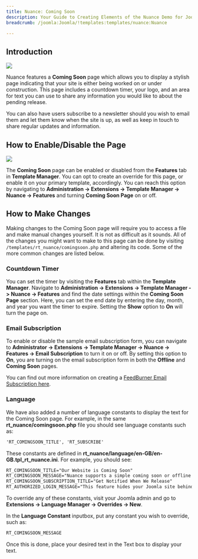 ```yaml
---
title: Nuance: Coming Soon
description: Your Guide to Creating Elements of the Nuance Demo for Joomla
breadcrumb: /joomla:Joomla/!templates:templates/nuance:Nuance

---
```


Introduction
-----

![][comingsoon]

Nuance features a **Coming Soon** page which allows you to display a stylish page indicating that your site is either being worked on or under construction. This page includes a countdown timer, your logo, and an area for text you can use to share any information you would like to about the pending release.

You can also have users subscribe to a newsletter should you wish to email them and let them know when the site is up, as well as keep in touch to share regular updates and information.

How to Enable/Disable the Page
-----

![][comingsoon2]

The **Coming Soon** page can be enabled or disabled from the **Features** tab in **Template Manager**. You can opt to create an override for this page, or enable it on your primary template, accordingly. You can reach this option by navigating to **Administration -> Extensions -> Template Manager -> Nuance -> Features** and turning **Coming Soon Page** on or off.

How to Make Changes
-----

Making changes to the Coming Soon page will require you to access a file and make manual changes yourself. It is not as difficult as it sounds. All of the changes you might want to make to this page can be done by visiting `/templates/rt_nuance/comingsoon.php` and altering its code. Some of the more common changes are listed below.

### Countdown Timer

You can set the timer by visiting the **Features** tab within the **Template Manager**. Navigate to **Administration -> Extensions -> Template Manager -> Nuance -> Features** and find the date settings within the **Coming Soon Page** section. Here, you can set the end date by entering the day, month, and year you want the timer to expire. Setting the **Show** option to **On** will turn the page on.

### Email Subscription

To enable or disable the sample email subscription form, you can navigate to **Administrator -> Extensions -> Template Manager -> Nuance -> Features -> Email Subscription** to turn it on or off. By setting this option to **On**, you are turning on the email subscription form in both the **Offline** and **Coming Soon** pages.

You can find out more information on creating a [FeedBurner Email Subscription here][feedburner].

### Language

We have also added a number of language constants to display the text for the Coming Soon page. For example, in the same **rt_nuance/comingsoon.php** file you should see language constants such as:

~~~ .html
'RT_COMINGSOON_TITLE', 'RT_SUBSCRIBE'
~~~

These constants are defined in **rt_nuance/language/en-GB/en-GB.tpl_rt_nuance.ini**. For example, you should see:

~~~ .html
RT_COMINGSOON_TITLE="Our Website is Coming Soon"
RT_COMINGSOON_MESSAGE="Nuance supports a simple coming soon or offline style page with a time counter. It has been specifically styled to match the template. This feature can be enabled in Template Manager &rarr; Nuance &rarr; Features &rarr; Coming Soon Page. You can customize this page by editing the comingsoon.php file inside the template folder. Please visit <a href='http://www.rockettheme.com/forum/index.php?f=850&t=216272&rb_v=viewtopic'>this tutorial</a> for more information."
RT_COMINGSOON_SUBSCRIPTION_TITLE="Get Notified When We Release"
RT_AUTHORIZED_LOGIN_MESSAGE="This feature hides your Joomla site behind the Coming Soon page with its Countdown timer. You can still access the frontend of the site by logging in as an administrator below. You can customize this message in the Nuance template language file."
~~~

To override any of these constants, visit your Joomla admin and go to **Extensions -> Language Manager -> Overrides -> New**.

In the **Language Constant** inputbox, put any constant you wish to override, such as:

~~~ .html
RT_COMINGSOON_MESSAGE
~~~

Once this is done, place your desired text in the Text box to display your text.

[comingsoon]: assets/comingsoon.jpeg
[comingsoon2]: assets/chart_3.jpg
[feedburner]: http://theedublogger.com/2010/01/26/setting-up-feedburner-rss-and-email-subscription-for-your-blog/
